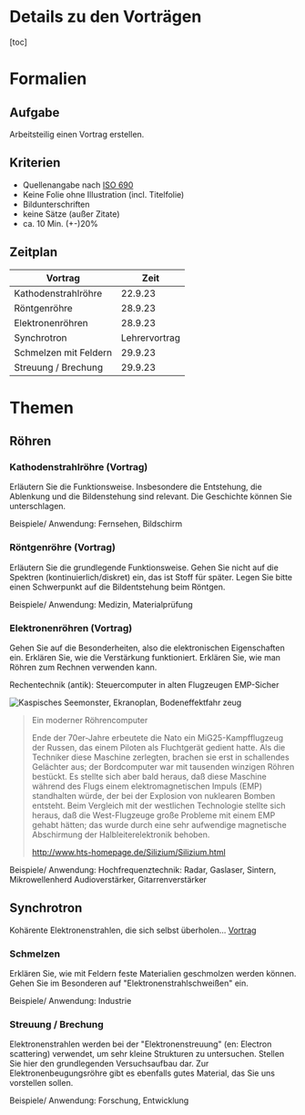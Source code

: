 Details zu den Vorträgen
========================

[toc]

# Formalien

## Aufgabe

Arbeitsteilig einen Vortrag erstellen.

## Kriterien

* Quellenangabe nach [ISO 690](https://www.uni-saarland.de/fileadmin/upload/lehrstuhl/solte-gresser/Dokumente/Allgemein/Zitieren_nach_DIN_ISO_690.pdf)
* Keine Folie ohne Illustration (incl. Titelfolie)
* Bildunterschriften
* keine Sätze (außer Zitate)
* ca. 10 Min. (+-)20%

## Zeitplan

| Vortrag               | Zeit          |
|-----------------------|---------------|
| Kathodenstrahlröhre   | 22.9.23       |
| Röntgenröhre          | 28.9.23       |
| Elektronenröhren      | 28.9.23       |
| Synchrotron           | Lehrervortrag |
| Schmelzen mit Feldern | 29.9.23       |
| Streuung / Brechung   | 29.9.23       |


# Themen

## Röhren

### Kathodenstrahlröhre (Vortrag)

Erläutern Sie die Funktionsweise. Insbesondere die Entstehung, die Ablenkung und die Bildenstehung sind relevant. Die Geschichte können Sie unterschlagen.

Beispiele/ Anwendung: Fernsehen, Bildschirm

### Röntgenröhre (Vortrag)

Erläutern Sie die grundlegende Funktionsweise. Gehen Sie nicht auf die Spektren (kontinuierlich/diskret) ein, das ist Stoff für später. Legen Sie bitte einen Schwerpunkt auf die Bildentstehung beim Röntgen.

Beispiele/ Anwendung: Medizin, Materialprüfung

### Elektronenröhren (Vortrag)

Gehen Sie auf die Besonderheiten, also die elektronischen Eigenschaften ein. Erklären Sie, wie die Verstärkung funktioniert. Erklären Sie, wie man Röhren zum Rechnen verwenden kann.

Rechentechnik (antik): Steuercomputer in alten Flugzeugen EMP-Sicher

![Kaspisches Seemonster, Ekranoplan, Bodeneffektfahr    zeug](https://upload.wikimedia.org/wikipedia/commons/c/ce/%D0%AD%D0%BA%D1%80%D0%B0%D0%BD%D0%BE%D0%BF%D0%BB%D0%B0%D0%BD_%D0%9A%D0%9C.jpg)

> Ein moderner Röhrencomputer
> 
> Ende der 70er-Jahre erbeutete die Nato ein MiG25-Kampfflugzeug der Russen, das einem Piloten als Fluchtgerät gedient hatte. Als die Techniker diese Maschine zerlegten, brachen sie erst in schallendes Gelächter aus; der Bordcomputer war mit tausenden winzigen Röhren bestückt. Es stellte sich aber bald heraus, daß diese Maschine während des Flugs einem elektromagnetischen Impuls (EMP) standhalten würde, der bei der Explosion von nuklearen Bomben entsteht. Beim Vergleich mit der westlichen Technologie stellte sich heraus, daß die West-Flugzeuge große Probleme mit einem EMP gehabt hätten; das wurde durch eine sehr aufwendige magnetische Abschirmung der Halbleiterelektronik behoben.
>
> http://www.hts-homepage.de/Silizium/Silizium.html

Beispiele/ Anwendung: Hochfrequenztechnik: Radar, Gaslaser, Sintern, Mikrowellenherd
Audioverstärker, Gitarrenverstärker

## Synchrotron

Kohärente Elektronenstrahlen, die sich selbst überholen...
[Vortrag](synchrotron.slides.md)

### Schmelzen

Erklären Sie, wie mit Feldern feste Materialien geschmolzen werden können. Gehen Sie im Besonderen auf "Elektronenstrahlschweißen" ein.

Beispiele/ Anwendung: Industrie

### Streuung / Brechung

Elektronenstrahlen werden bei der "Elektronenstreuung" (en: Electron scattering) verwendet, um sehr kleine Strukturen zu untersuchen. Stellen Sie hier den grundlegenden Versuchsaufbau dar. Zur Elektronenbeugungsröhre gibt es ebenfalls gutes Material, das Sie uns vorstellen sollen.

Beispiele/ Anwendung: Forschung, Entwicklung
